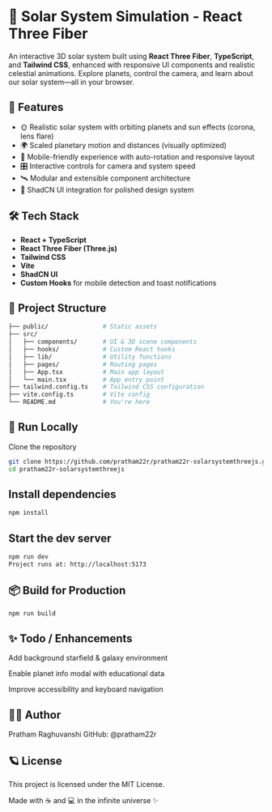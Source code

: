 # 🌌 Solar System Simulation - React Three Fiber

An interactive 3D solar system built using **React Three Fiber**, **TypeScript**, and **Tailwind CSS**, enhanced with responsive UI components and realistic celestial animations. Explore planets, control the camera, and learn about our solar system—all in your browser.

## 🚀 Features

- 🌞 Realistic solar system with orbiting planets and sun effects (corona, lens flare)
- 🌍 Scaled planetary motion and distances (visually optimized)
- 📱 Mobile-friendly experience with auto-rotation and responsive layout
- 🎛️ Interactive controls for camera and system speed
- 🛰️ Modular and extensible component architecture
- 🎨 ShadCN UI integration for polished design system

## 🛠️ Tech Stack

- **React + TypeScript**
- **React Three Fiber (Three.js)**
- **Tailwind CSS**
- **Vite**
- **ShadCN UI**
- **Custom Hooks** for mobile detection and toast notifications

## 📁 Project Structure

```bash
├── public/               # Static assets
├── src/
│   ├── components/       # UI & 3D scene components
│   ├── hooks/            # Custom React hooks
│   ├── lib/              # Utility functions
│   ├── pages/            # Routing pages
│   ├── App.tsx           # Main app layout
│   └── main.tsx          # App entry point
├── tailwind.config.ts    # Tailwind CSS configuration
├── vite.config.ts        # Vite config
└── README.md             # You're here
```
## 🧪 Run Locally
Clone the repository

```bash
git clone https://github.com/pratham22r/pratham22r-solarsystemthreejs.git
cd pratham22r-solarsystemthreejs
```
## Install dependencies

```bash
npm install
```

## Start the dev server

```bash
npm run dev
Project runs at: http://localhost:5173
```
## 📦 Build for Production
```bash
npm run build
```

## ✨ Todo / Enhancements
Add background starfield & galaxy environment

Enable planet info modal with educational data

Improve accessibility and keyboard navigation

## 🧑‍💻 Author
Pratham Raghuvanshi
GitHub: @pratham22r

## 🪐 License
This project is licensed under the MIT License.

Made with ☕ and 💻 in the infinite universe ✨
